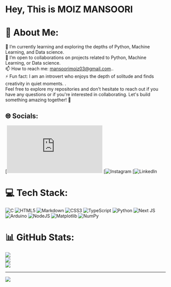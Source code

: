 # Hey, This is MOIZ MANSOORI

# 💫 About Me:
 🌱 I’m currently learning and exploring the depths of Python, Machine Learning, and Data science.<br>💞️ I’m open to collaborations on projects related to Python, Machine Learning, or Data science.<br>📫 How to reach me: mansoorimoiz03@gmail.com..<br>⚡ Fun fact: I am an introvert who enjoys the depth of solitude and finds creativity in quiet moments. .<br>Feel free to explore my repositories and don't hesitate to reach out if you have any questions or if you're interested in collaborating. Let's build something amazing together! 🚀


## 🌐 Socials:
[![Facebook](https://web.facebook.com/profile.php?id=100010686964044) [![Instagram](https://www.instagram.com/moiz_mansoori03?fbclid=IwY2xjawHCnNFleHRuA2FlbQIxMAABHV876gieiqNe5wy_8KPAURvbEcZtTkf9EI8o_PsDvVqf-lPUr9lBcOBISA_aem_KvRTNqzd-3yjXNmLoP2NWg) [![LinkedIn](www.linkedin.com/in/mansoori-moiz033) 

# 💻 Tech Stack:
![C](https://img.shields.io/badge/c-%2300599C.svg?style=for-the-badge&logo=c&logoColor=white) ![HTML5](https://img.shields.io/badge/html5-%23E34F26.svg?style=for-the-badge&logo=html5&logoColor=white) ![Markdown](https://img.shields.io/badge/markdown-%23000000.svg?style=for-the-badge&logo=markdown&logoColor=white) ![CSS3](https://img.shields.io/badge/css3-%231572B6.svg?style=for-the-badge&logo=css3&logoColor=white) ![TypeScript](https://img.shields.io/badge/typescript-%23007ACC.svg?style=for-the-badge&logo=typescript&logoColor=white) ![Python](https://img.shields.io/badge/python-3670A0?style=for-the-badge&logo=python&logoColor=ffdd54) ![Next JS](https://img.shields.io/badge/Next-black?style=for-the-badge&logo=next.js&logoColor=white) ![Arduino](https://img.shields.io/badge/-Arduino-00979D?style=for-the-badge&logo=Arduino&logoColor=white) ![NodeJS](https://img.shields.io/badge/node.js-6DA55F?style=for-the-badge&logo=node.js&logoColor=white) ![Matplotlib](https://img.shields.io/badge/Matplotlib-%23ffffff.svg?style=for-the-badge&logo=Matplotlib&logoColor=black) ![NumPy](https://img.shields.io/badge/numpy-%23013243.svg?style=for-the-badge&logo=numpy&logoColor=white)
# 📊 GitHub Stats:
![](https://github-readme-stats.vercel.app/api?username=moiz-mansoori&theme=dark&hide_border=false&include_all_commits=false&count_private=false)<br/>
![](https://github-readme-streak-stats.herokuapp.com/?user=moiz-mansoori&theme=dark&hide_border=false)<br/>
![](https://github-readme-stats.vercel.app/api/top-langs/?username=moiz-mansoori&theme=dark&hide_border=false&include_all_commits=false&count_private=false&layout=compact)

---
[![](https://visitcount.itsvg.in/api?id=moiz-mansoori&icon=0&color=0)](https://visitcount.itsvg.in)

<!-- Proudly created with GPRM ( https://gprm.itsvg.in ) -->

